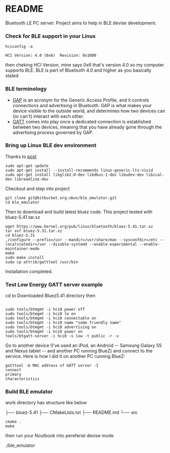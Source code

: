 # README #

Bluetooth LE PC server. Project aims to help in BLE devise development. 

### Check for BLE support in your Linux ###

```
hciconfig -a

HCI Version: 4.0 (0x6)  Revision: 0x1000

```

then cheking HCI Version, mine says 0x6 that's version 4.0 so my computer supports BLE.
BLE is part of Bluetooth 4.0 and higher as you basically stated


### BLE terminology ###

* [GAP](https://learn.adafruit.com/introduction-to-bluetooth-low-energy/gap) is an acronym for the Generic Access Profile, and it controls connections and advertising in Bluetooth. GAP is what makes your device visible to the outside world, and determines how two devices can (or can't) interact with each other.
* [GATT](https://learn.adafruit.com/introduction-to-bluetooth-low-energy/gatt) comes into play once a dedicated connection is established between two devices, meaning that you have already gone through the advertising process governed by GAP.


### Bring up Linux BLE dev environment ###

Thanks to [post](http://stackoverflow.com/questions/29128586/bluetooth-low-energy-in-c-using-bluez-to-create-a-gatt-server?answertab=active#tab-top) 

```
sudo apt-get update
sudo apt-get install --install-recommends linux-generic-lts-vivid
sudo apt-get install libglib2.0-dev libdbus-1-dev libudev-dev libical-dev libreadline-dev

```

Checkout and step into project

```
git clone git@bitbucket.org:ubox/ble_emulator.git
cd ble_emulator
```


Then to download and build latest bluez code. This project tested with bluez-5.41.tar.xz  

```
wget https://www.kernel.org/pub/linux/bluetooth/bluez-5.41.tar.xz  
tar xvf bluez-5.31.tar.xz
cd bluez-5.31
./configure --prefix=/usr --mandir=/usr/share/man --sysconfdir=/etc --localstatedir=/var --disable-systemd --enable-experimental --enable-maintainer-mode
make
sudo make install
sudo cp attrib/gatttool /usr/bin
```

Installation completed.

### Test Low Energy GATT server example ###

cd to Downloaded Bluez5.41 directory then

```

sudo tools/btmgmt -i hci0 power off
sudo tools/btmgmt -i hci0 le on
sudo tools/btmgmt -i hci0 connectable on
sudo tools/btmgmt -i hci0 name "some friendly name"
sudo tools/btmgmt -i hci0 advertising on
sudo tools/btmgmt -i hci0 power on
tools/btgatt-server -i hci0 -s low -t public -r -v

```

Go to another device (I've used an iPod, an Android -- Samsung Galaxy 5S and Nexus tablet -- and another PC running BlueZ) and connect to the service. Here is how I did it on another PC running BlueZ:
```
gatttool -b MAC address of GATT server -I
connect
primary
characteristics
```

### Build BLE emulator ###

work directory has structure like below

├── bluez-5.41
├── CMakeLists.txt
├── README.md
└── src

```
cmake .
make
```

then run your Noutbook into pereferial devise mode

./ble_emulator
